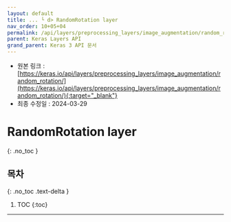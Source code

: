 ```yaml
---
layout: default
title: ... └ d> RandomRotation layer
nav_order: 10+05+04
permalink: /api/layers/preprocessing_layers/image_augmentation/random_rotation/
parent: Keras Layers API
grand_parent: Keras 3 API 문서
---
```


* 원본 링크 : [https://keras.io/api/layers/preprocessing_layers/image_augmentation/random_rotation/](https://keras.io/api/layers/preprocessing_layers/image_augmentation/random_rotation/){:target="_blank"}
* 최종 수정일 : 2024-03-29

# RandomRotation layer
{: .no_toc }

## 목차
{: .no_toc .text-delta }

1. TOC
{:toc}

---
